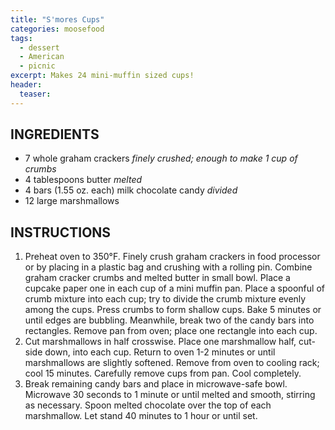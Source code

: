 ```yaml
---
title: "S'mores Cups"
categories: moosefood
tags: 
  - dessert
  - American
  - picnic
excerpt: Makes 24 mini-muffin sized cups!
header:
  teaser: 
---
```


## INGREDIENTS
* 7 whole graham crackers *finely crushed; enough to make 1 cup of crumbs*
* 4 tablespoons butter *melted*
* 4 bars (1.55 oz. each) milk chocolate candy *divided*
* 12 large marshmallows

## INSTRUCTIONS
1. Preheat oven to 350°F. Finely crush graham crackers in food processor or by placing in a plastic bag and crushing with a rolling pin. Combine graham cracker crumbs and melted butter in small bowl. Place a cupcake paper one in each cup of a mini muffin pan. Place a spoonful of crumb mixture into each cup; try to divide the crumb mixture evenly among the cups. Press crumbs to form shallow cups. Bake 5 minutes or until edges are bubbling. Meanwhile, break two of the candy bars into rectangles. Remove pan from oven; place one rectangle into each cup.
2. Cut marshmallows in half crosswise. Place one marshmallow half, cut-side down, into each cup. Return to oven 1-2 minutes or until marshmallows are slightly softened. Remove from oven to cooling rack; cool 15 minutes. Carefully remove cups from pan. Cool completely.
3. Break remaining candy bars and place in microwave-safe bowl. Microwave 30 seconds to 1 minute or until melted and smooth, stirring as necessary. Spoon melted chocolate over the top of each marshmallow. Let stand 40 minutes to 1 hour or until set.

